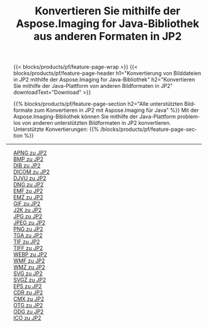 ﻿---
title: Konvertieren Sie mithilfe der Aspose.Imaging for Java-Bibliothek aus anderen Formaten in JP2 
weight: 3920
url: /de/java/conversion/to/jp2 
lang: de
langdirlevel: 2
locales: zh-hans,ja,it,ru,de,es,fr,nl,id,lt,pl,pt,vi,tr,ko,zh-hant,ar,hi,th,sv,cs,uk,he
description: Mit Aspose.Imaging können Sie mithilfe von Java aus anderen Formaten in JP2 konvertieren
---

{{< blocks/products/pf/feature-page-wrap >}}
{{< blocks/products/pf/feature-page-header h1="Konvertierung von Bilddateien in JP2 mithilfe der Aspose.Imaging for Java-Bibliothek" h2="Konvertieren Sie mithilfe der Java-Plattform von anderen Bildformaten in JP2" downloadText="Download" >}}


{{% blocks/products/pf/feature-page-section  h2="Alle unterstützten Bildformate zum Konvertieren in JP2 mit Aspose.Imaging für Java" %}}
Mit der Aspose.Imaging-Bibliothek können Sie mithilfe der Java-Plattform problemlos von anderen unterstützten Bildformaten in JP2 konvertieren.
<br/>
Unterstützte Konvertierungen:
{{% /blocks/products/pf/feature-page-section %}}
<div class="container-fluid productfamilypage bg-gray">
    <div class="convertypes bg-gray agp-content section">
        <div class="container">
		<hr style="margin-left:-20px;"/>
		<div class="row other-converters">
		    <div class='col-md-2 other-converter remove-lp remove-rp'><a href="/imaging/de/java/conversion/apng-to-jp2" >APNG zu JP2</a></div>
<div class='col-md-2 other-converter remove-lp remove-rp'><a href="/imaging/de/java/conversion/bmp-to-jp2" >BMP zu JP2</a></div>
<div class='col-md-2 other-converter remove-lp remove-rp'><a href="/imaging/de/java/conversion/dib-to-jp2" >DIB zu JP2</a></div>
<div class='col-md-2 other-converter remove-lp remove-rp'><a href="/imaging/de/java/conversion/dicom-to-jp2" >DICOM zu JP2</a></div>
<div class='col-md-2 other-converter remove-lp remove-rp'><a href="/imaging/de/java/conversion/djvu-to-jp2" >DJVU zu JP2</a></div>
<div class='col-md-2 other-converter remove-lp remove-rp'><a href="/imaging/de/java/conversion/dng-to-jp2" >DNG zu JP2</a></div>
<div class='col-md-2 other-converter remove-lp remove-rp'><a href="/imaging/de/java/conversion/emf-to-jp2" >EMF zu JP2</a></div>
<div class='col-md-2 other-converter remove-lp remove-rp'><a href="/imaging/de/java/conversion/emz-to-jp2" >EMZ zu JP2</a></div>
<div class='col-md-2 other-converter remove-lp remove-rp'><a href="/imaging/de/java/conversion/gif-to-jp2" >GIF zu JP2</a></div>
<div class='col-md-2 other-converter remove-lp remove-rp'><a href="/imaging/de/java/conversion/j2k-to-jp2" >J2K zu JP2</a></div>
<div class='col-md-2 other-converter remove-lp remove-rp'><a href="/imaging/de/java/conversion/jpg-to-jp2" >JPG zu JP2</a></div>
<div class='col-md-2 other-converter remove-lp remove-rp'><a href="/imaging/de/java/conversion/jpeg-to-jp2" >JPEG zu JP2</a></div>
<div class='col-md-2 other-converter remove-lp remove-rp'><a href="/imaging/de/java/conversion/png-to-jp2" >PNG zu JP2</a></div>
<div class='col-md-2 other-converter remove-lp remove-rp'><a href="/imaging/de/java/conversion/tga-to-jp2" >TGA zu JP2</a></div>
<div class='col-md-2 other-converter remove-lp remove-rp'><a href="/imaging/de/java/conversion/tif-to-jp2" >TIF zu JP2</a></div>
<div class='col-md-2 other-converter remove-lp remove-rp'><a href="/imaging/de/java/conversion/tiff-to-jp2" >TIFF zu JP2</a></div>
<div class='col-md-2 other-converter remove-lp remove-rp'><a href="/imaging/de/java/conversion/webp-to-jp2" >WEBP zu JP2</a></div>
<div class='col-md-2 other-converter remove-lp remove-rp'><a href="/imaging/de/java/conversion/wmf-to-jp2" >WMF zu JP2</a></div>
<div class='col-md-2 other-converter remove-lp remove-rp'><a href="/imaging/de/java/conversion/wmz-to-jp2" >WMZ zu JP2</a></div>
<div class='col-md-2 other-converter remove-lp remove-rp'><a href="/imaging/de/java/conversion/svg-to-jp2" >SVG zu JP2</a></div>
<div class='col-md-2 other-converter remove-lp remove-rp'><a href="/imaging/de/java/conversion/svgz-to-jp2" >SVGZ zu JP2</a></div>
<div class='col-md-2 other-converter remove-lp remove-rp'><a href="/imaging/de/java/conversion/eps-to-jp2" >EPS zu JP2</a></div>
<div class='col-md-2 other-converter remove-lp remove-rp'><a href="/imaging/de/java/conversion/cdr-to-jp2" >CDR zu JP2</a></div>
<div class='col-md-2 other-converter remove-lp remove-rp'><a href="/imaging/de/java/conversion/cmx-to-jp2" >CMX zu JP2</a></div>
<div class='col-md-2 other-converter remove-lp remove-rp'><a href="/imaging/de/java/conversion/otg-to-jp2" >OTG zu JP2</a></div>
<div class='col-md-2 other-converter remove-lp remove-rp'><a href="/imaging/de/java/conversion/odg-to-jp2" >ODG zu JP2</a></div>
<div class='col-md-2 other-converter remove-lp remove-rp'><a href="/imaging/de/java/conversion/ico-to-jp2" >ICO zu JP2</a></div>
                </div>
        </div>
    </div>
</div>
<br/>

